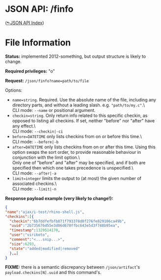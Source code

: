 # JSON API: /finfo
([&#x2b11;JSON API Index](index.md))

# File Information

**Status:** implemented 2012-something, but output structure is likely
to change.

**Required privileges:** "o"

**Request:** `/json/finfo?name=path/to/file`

Options:

-   `name=string`. Required. Use the absolute name of the file, including
    any directory parts, and without a leading slash. e.g.
    `"path/to/my.c"`.\  
    CLI mode: `--name` or positional argument.
-   `checkin=string`. Only return info related to this specific checkin,
    as opposed to listing all checkins. If set, neither "before" nor
    "after" have any effect.\  
    CLI mode: `--checkin|-ci`
-   `before=DATETIME` only lists checkins from on or before this time.\  
    CLI mode: `--before|-b`
-   `after=DATETIME` only lists checkins from on or after this time.
    Using this option swaps the sort order, to provide reasonable
    behaviour in conjunction with the limit option.\  
    Only one of "before" and "after" may be specified, and if both are
    specified then which one takes precedence is unspecified.\  
    CLI mode: `--after|-a`
-   `limit=integer` limits the output to (at most) the given number of
    associated checkins.\  
    CLI mode: `--limit|-n`

**Response payload example (very likely to change!):**

```json
{
"name":"ajax/i-test/rhino-shell.js",
"checkins":[{
  "checkin":"6b7ddfefbfb871f793378d8f276fe829106ca49b",
  "uuid":"2b735676d55e3d06d670ffbc643e5d3f748b95ea",
  "timestamp":1329514170,
  "user":"viriketo",
  "comment":"<...snip...>",
  "size":6293,
  "state":"added|modified|removed"
  },…]
}
```

**FIXME:** there is a semantic discrepancy between `/json/artifact`'s
`payload.checkins[N].uuid` and this command's.
